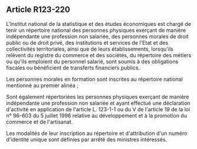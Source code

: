 Article R123-220
----
L'Institut national de la statistique et des études économiques est chargé de
tenir un répertoire national des personnes physiques exerçant de manière
indépendante une profession non salariée, des personnes morales de droit public
ou de droit privé, des institutions et services de l'Etat et des collectivités
territoriales, ainsi que de leurs établissements, lorsqu'ils relèvent du
registre du commerce et des sociétés, du répertoire des métiers ou qu'ils
emploient du personnel salarié, sont soumis à des obligations fiscales ou
bénéficient de transferts financiers publics.

Les personnes morales en formation sont inscrites au répertoire national
mentionné au premier alinéa ;

Sont également répertoriées les personnes physiques exerçant de manière
indépendante une profession non salariée et ayant effectué une déclaration
d'activité en application de l'article L. 123-1-1 ou du V de l'article 19 de la
loi n° 96-603 du 5 juillet 1996 relative au développement et à la promotion du
commerce et de l'artisanat.

Les modalités de leur inscription au répertoire et d'attribution d'un numéro
d'identité unique sont définies par arrêté des ministres intéressés.
